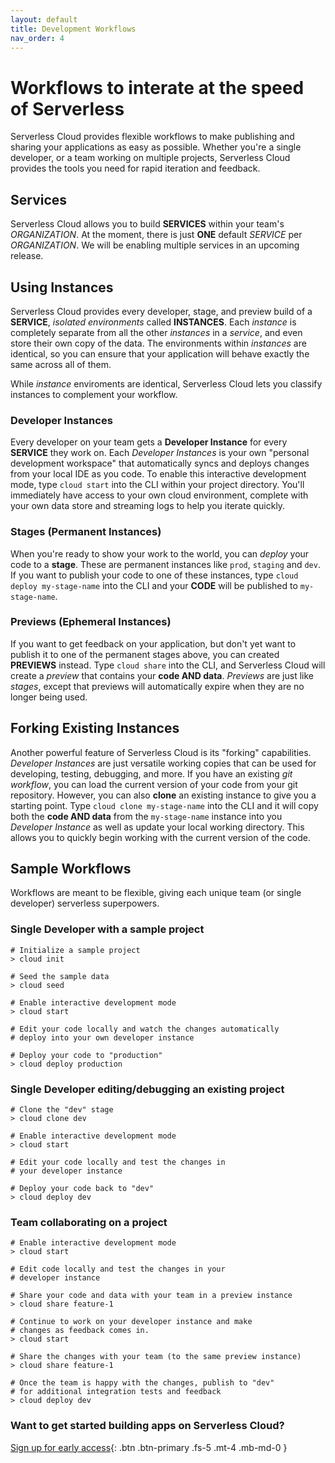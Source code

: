 ```yaml
---
layout: default
title: Development Workflows
nav_order: 4
---
```


# Workflows to interate at the speed of Serverless

Serverless Cloud provides flexible workflows to make publishing and sharing your applications as easy as possible. Whether you're a single developer, or a team working on multiple projects, Serverless Cloud provides the tools you need for rapid iteration and feedback.

## Services
Serverless Cloud allows you to build **SERVICES** within your team's *ORGANIZATION*. At the moment, there is just **ONE** default *SERVICE* per *ORGANIZATION*. We will be enabling multiple services in an upcoming release.  

## Using Instances
Serverless Cloud provides every developer, stage, and preview build of a **SERVICE**, *isolated environments* called **INSTANCES**. Each *instance* is completely separate from all the other *instances* in a *service*, and even store their own copy of the data. The environments within *instances* are identical, so you can ensure that your application will behave exactly the same across all of them.

While *instance* enviroments are identical, Serverless Cloud lets you classify instances to complement your workflow.

### Developer Instances
Every developer on your team gets a **Developer Instance** for every **SERVICE** they work on. Each *Developer Instances* is your own "personal development workspace" that automatically syncs and deploys changes from your local IDE as you code. To enable this interactive development mode, type `cloud start` into the CLI within your project directory. You'll immediately have access to your own cloud environment, complete with your own data store and streaming logs to help you iterate quickly.

### Stages (Permanent Instances)
When you're ready to show your work to the world, you can *deploy* your code to a **stage**. These are permanent instances like `prod`, `staging` and `dev`. If you want to publish your code to one of these instances, type `cloud deploy my-stage-name` into the CLI and your **CODE** will be published to `my-stage-name`.

### Previews (Ephemeral Instances)
If you want to get feedback on your application, but don't yet want to publish it to one of the permanent stages above, you can created **PREVIEWS** instead. Type `cloud share` into the CLI, and Serverless Cloud will create a *preview* that contains your **code AND data**. *Previews* are just like *stages*, except that previews will automatically expire when they are no longer being used.

## Forking Existing Instances
Another powerful feature of Serverless Cloud is its "forking" capabilities. *Developer Instances* are just versatile working copies that can be used for developing, testing, debugging, and more. If you have an existing *git workflow*, you can load the current version of your code from your git repository. However, you can also **clone** an existing instance to give you a starting point. Type `cloud clone my-stage-name` into the CLI and it will copy both the **code AND data** from the `my-stage-name` instance into you *Developer Instance* as well as update your local working directory. This allows you to quickly begin working with the current version of the code.

## Sample Workflows

Workflows are meant to be flexible, giving each unique team (or single developer) serverless superpowers.

### Single Developer with a sample project
```
# Initialize a sample project
> cloud init

# Seed the sample data
> cloud seed

# Enable interactive development mode
> cloud start

# Edit your code locally and watch the changes automatically
# deploy into your own developer instance

# Deploy your code to "production"
> cloud deploy production
```

### Single Developer editing/debugging an existing project
```
# Clone the "dev" stage
> cloud clone dev

# Enable interactive development mode
> cloud start

# Edit your code locally and test the changes in
# your developer instance

# Deploy your code back to "dev"
> cloud deploy dev
```

### Team collaborating on a project
```
# Enable interactive development mode
> cloud start

# Edit code locally and test the changes in your
# developer instance

# Share your code and data with your team in a preview instance
> cloud share feature-1

# Continue to work on your developer instance and make
# changes as feedback comes in.
> cloud start

# Share the changes with your team (to the same preview instance)
> cloud share feature-1

# Once the team is happy with the changes, publish to "dev"
# for additional integration tests and feedback
> cloud deploy dev
```

### Want to get started building apps on Serverless Cloud?

[Sign up for early access](https://www.serverless.com/cloud){: .btn .btn-primary .fs-5 .mt-4 .mb-md-0 }